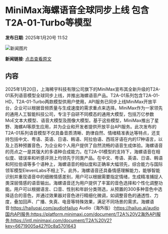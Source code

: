 # MiniMax海螺语音全球同步上线 包含T2A-01-Turbo等模型

**发布日期**: 2025年1月20号 11:52

![新闻图片](https://upload.chinaz.com/2025/0120/6387297068651706268949238.png)

**新闻链接**: [点击查看原文](https://www.aibase.com/zh/news/14846)

## 内容

2025年1月20日，上海稀宇科技有限公司旗下的MiniMax宣布其全新升级的T2A-01系列语音模型全球同步上线，并推出海螺语音产品。T2A-01系列包含T2A-01-HD，T2A-01-Turbo两款模型供用户使用，API服务已同步上线MiniMax开放平台，企业可以根据音频质量与生成速度的需求重点来选择。MiniMax作为一家领先的通用人工智能科技公司，专注于自研不同模态的通用大模型，包括万亿参数MoE文本大模型、语音大模型及图像大模型。基于这些模型，MiniMax推出了星野、海螺AI等原生应用，并为企业和开发者提供开放平台API服务。此次发布的T2A-01系列语音模型不仅具备音质清晰、韵律自然、情绪精准表达等特点，还支持包括中文、粤语、英语、日语、韩语、阿拉伯语、西班牙语在内的17种语言，以及上百种预置音色，为企业和个人用户提供了自然流畅的语音生成体验。海螺语音的亮点之一是其强大的多语种合成能力。在T2A-01模型的支持下，海螺语音在相似度、错误率和听感评测上均领先于同类产品。在中文、粤语、英语、日语、韩语和阿拉伯语等多个语种上，海螺语音的相似度和正确率大幅领先，综合能力与国际领军模型ElevenLabs不相上下。此外，海螺语音还具备情感理解能力，能够智能识别并重现语音中的细微情感差别，用户可以根据需要指定情绪，生成精准捕捉人类深层情感的语音输出。海螺语音还为用户提供了丰富的音色选择和个性化调整功能。用户可以根据语言、口音、性别和年龄分类筛选，从预置的300多种音色中选择适合的音色，并通过效果器对音色进行精细化微调，如调整音色的通透性、力度，叠加回声、广播、失真、电音等特殊效果，满足不同场景的需求。海螺语音:https://hailuoai.com/audioHailuo Audio（海外版）:https://hailuo.ai/audio国内API服务:https://platform.minimaxi.com/document/T2A%20V2海外API服务:https://intl.minimaxi.com/document/T2A%20V2?key=66719005a427f0c8a5701643
